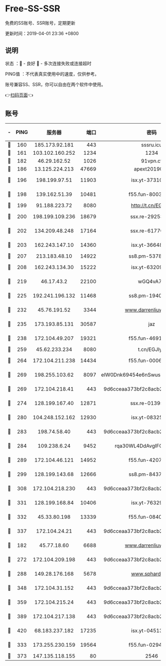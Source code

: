 # Free-SS-SSR

免费的SS账号、SSR账号，定期更新

更新时间：2019-04-01 23:36 +0800

## 说明

状态     ：🙂 - 良好 🙁 - 多次连接失败或连接超时

PING值   ：不代表真实使用中的速度，仅供参考。

账号兼容SS、SSR，你可以自由在两个软件中使用。

👉[扫码页面](https://liesauer.github.io/Free-SS-SSR/)👈

## 账号

|-|PING|服务器|端口|密码|加密方式|区域|
|:----:|:----:|:-----:|-----:|:----:|:----:|:----:|
|🙂|160|185.173.92.181|443|sssru.icu|rc4-md5|RU|
|🙂|161|103.102.160.252|1234|1234|rc4-md5|JP|
|🙂|182|46.29.162.52|1026|91vpn.cf|rc4-md5|RU|
|🙂|186|13.125.224.213|47669|apext2019001|chacha20|KR|
|🙂|196|198.199.97.51|11903|isx.yt-37310797|aes-256-cfb|US|
|🙂|198|139.162.51.39|10481|f55.fun-80039996|aes-256-cfb|SG|
|🙂|199|91.188.223.72|8080|http://t.cn/EGJIyrl|rc4-md5|RU|
|🙂|200|198.199.109.236|18679|ssx.re-29253059|aes-256-cfb|US|
|🙂|202|134.209.48.248|17164|ssx.re-61770990|aes-256-cfb|US|
|🙂|203|162.243.147.10|14360|isx.yt-36648150|aes-256-cfb|US|
|🙂|207|213.183.48.10|14922|ss8.pm-53780440|rc4-md5|RU|
|🙂|208|162.243.134.30|15222|isx.yt-63209256|aes-256-cfb|US|
|🙂|219|46.17.43.2|22100|wGQ4vA7D|aes-256-gcm|RU|
|🙂|225|192.241.196.132|11468|ss8.pm-19408003|aes-256-cfb|US|
|🙂|232|45.76.191.52|3344|www.darrenliuwei.com|aes-256-cfb|AU|
|🙂|235|173.193.85.131|30587|jaz|aes-256-cfb|US|
|🙂|238|172.104.49.207|19321|f55.fun-46918016|aes-256-cfb|SG|
|🙂|259|45.62.233.234|8080|t.cn/EGJIyrl|rc4-md5|CA|
|🙂|264|172.104.211.238|14434|f55.fun-00068712|aes-256-cfb|US|
|🙂|269|198.255.103.62|8097|eIW0Dnk69454e6nSwuspv9DmS201tQ0D|aes-256-cfb|US|
|🙂|269|172.104.218.41|443|9d6cceaa373bf2c8acb22e60b6a58be6|aes-256-cfb|US|
|🙂|274|128.199.167.40|12871|ssx.re-01395180|aes-256-cfb|SG|
|🙂|280|104.248.152.162|12930|isx.yt-08325106|aes-256-cfb|SG|
|🙂|283|198.74.58.40|443|9d6cceaa373bf2c8acb22e60b6a58be6|aes-256-cfb|US|
|🙂|284|109.238.6.24|9452|rqa30WL4DdAvgIFG6Fs3znzTa|aes-256-cfb|FR|
|🙂|289|172.104.46.121|14952|f55.fun-42074925|aes-256-cfb|SG|
|🙂|299|128.199.143.68|12666|ss8.pm-84377090|aes-256-cfb|SG|
|🙂|308|172.104.218.230|443|9d6cceaa373bf2c8acb22e60b6a58be6|aes-256-cfb|US|
|🙂|331|128.199.168.84|10406|isx.yt-76329980|aes-256-cfb|SG|
|🙂|332|45.33.80.198|13339|f55.fun-08407406|aes-256-cfb|US|
|🙂|337|172.104.24.21|443|9d6cceaa373bf2c8acb22e60b6a58be6|aes-256-cfb|US|
|🙂|182|45.77.18.60|6688|www.darrenliuwei.com|aes-256-cfb|JP|
|🙂|272|172.104.209.198|443|9d6cceaa373bf2c8acb22e60b6a58be6|aes-256-cfb|US|
|🙂|288|149.28.176.168|5678|www.sphard.com|aes-256-cfb|SG|
|🙂|348|172.104.31.152|443|9d6cceaa373bf2c8acb22e60b6a58be6|aes-256-cfb|US|
|🙂|359|172.104.215.24|443|9d6cceaa373bf2c8acb22e60b6a58be6|aes-256-cfb|US|
|🙂|389|172.104.217.138|443|9d6cceaa373bf2c8acb22e60b6a58be6|aes-256-cfb|US|
|🙂|420|68.183.237.182|17235|isx.yt-04513721|aes-256-cfb|SG|
|🙁|333|173.255.230.159|19564|f55.fun-02945742|aes-256-cfb|US|
|🙁|373|147.135.118.155|80|2546|chacha20|US|
